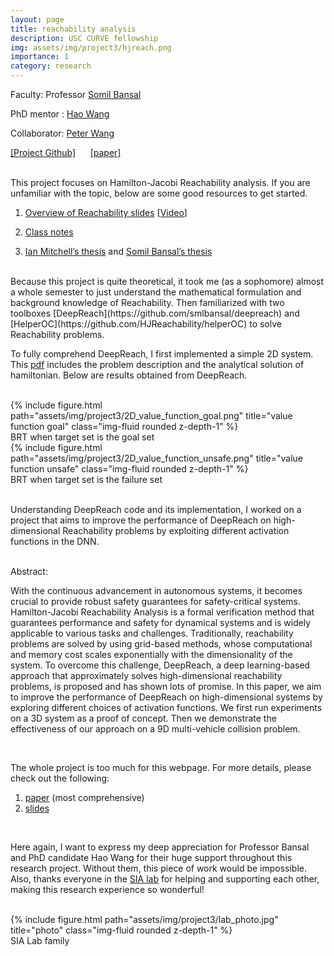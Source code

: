 ```yaml
---
layout: page
title: reachability analysis
description: USC CURVE fellowship
img: assets/img/project3/hjreach.png
importance: 1
category: research
---
```


Faculty: Professor [Somil Bansal](https://smlbansal.github.io/)

PhD mentor : [Hao Wang](https://scholar.google.com/citations?user=W5WYNgkAAAAJ&hl=en&authuser=1)

Collaborator: [Peter Wang](https://pwang649.github.io/)

[[Project Github]](https://github.com/tianhao-stan-wu/deepreach)  &nbsp;&nbsp;&nbsp;&nbsp; [[paper]](https://arxiv.org/pdf/2312.17583v1)

<br>
This project focuses on Hamilton-Jacobi Reachability analysis. If you are unfamiliar with the topic, below are some good resources to get started.

1. [Overview of Reachability slides](https://drive.google.com/file/d/1DU8fz4mobCKtrXqi65xA5qDVV390ebaM/view) \[[Video](https://www.youtube.com/watch?v=iWsfc107nRc&list=PLrmdED6yqL3W6iCM3Vio3WzrsTTpkiluy&index=2)\]

2. [Class notes](/blog/2023/EE599/) 


3. [Ian Mitchell’s thesis](https://www.cs.ubc.ca/~mitchell/Papers/thesisMitchell.pdf) and [Somil Bansal’s thesis](https://drive.google.com/file/d/1iLV2MjHY1N8eDIJZ-Oja_gMQpsaGGdjq/view)

<br>
Because this project is quite theoretical, it took me (as a sophomore) almost a whole semester to just understand the mathematical formulation and background knowledge of Reachability. Then familiarized with two toolboxes [DeepReach](https://github.com/smlbansal/deepreach) and [HelperOC](https://github.com/HJReachability/helperOC) to solve Reachability problems.


To fully comprehend DeepReach, I first implemented a simple 2D system. This
[pdf](/assets/pdf/project3/2D_system.pdf) includes the problem description and the analytical solution of hamiltonian. Below are results obtained from DeepReach.

<br>
<div class="row">
    <div class="col-sm mt-3 mt-md-0">
        {% include figure.html path="assets/img/project3/2D_value_function_goal.png" title="value function goal" class="img-fluid rounded z-depth-1" %}
    </div>
</div>
<div class="caption">
    BRT when target set is the goal set
</div>

<div class="row">
    <div class="col-sm mt-3 mt-md-0">
        {% include figure.html path="assets/img/project3/2D_value_function_unsafe.png" title="value function unsafe" class="img-fluid rounded z-depth-1" %}
    </div>
</div>
<div class="caption">
    BRT when target set is the failure set
</div>
<br>

Understanding DeepReach code and its implementation, I worked on a project that aims to improve the performance of DeepReach on high-dimensional Reachability problems by exploiting different activation functions in the DNN. 

<br>
Abstract: 

With the continuous advancement in autonomous
systems, it becomes crucial to provide robust safety guarantees
for safety-critical systems. Hamilton-Jacobi Reachability Analysis
is a formal verification method that guarantees performance
and safety for dynamical systems and is widely applicable to
various tasks and challenges. Traditionally, reachability problems
are solved by using grid-based methods, whose computational
and memory cost scales exponentially with the dimensionality of the system. To overcome this challenge, DeepReach, a
deep learning-based approach that approximately solves high-dimensional reachability problems, is proposed and has shown
lots of promise. In this paper, we aim to improve the performance
of DeepReach on high-dimensional systems by exploring different
choices of activation functions. We first run experiments on a
3D system as a proof of concept. Then we demonstrate the
effectiveness of our approach on a 9D multi-vehicle collision
problem.

<br>

The whole project is too much for this webpage. For more details, please check out the following:

1. [paper](https://arxiv.org/pdf/2312.17583v1) (most comprehensive)
2. [slides](/assets/pdf/project3/slides.pdf)
<br>

Here again, I want to express my deep appreciation for Professor Bansal and PhD candidate Hao Wang for their huge support throughout this research project. Without them, this piece of work would be impossible. Also, thanks everyone in the [SIA lab](https://smlbansal.github.io/sia-lab/people.html) for helping and supporting each other, making this research experience so wonderful!

<br>
<div class="row">
    <div class="col-sm mt-3 mt-md-0">
        {% include figure.html path="assets/img/project3/lab_photo.jpg" title="photo" class="img-fluid rounded z-depth-1" %}
    </div>
</div>
<div class="caption">
    SIA Lab family
</div>





